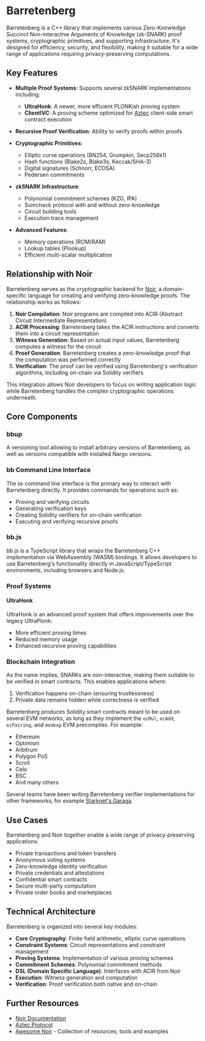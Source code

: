 # Barretenberg

Barretenberg is a C++ library that implements various Zero-Knowledge Succinct Non-interactive Arguments of Knowledge (zk-SNARK) proof systems, cryptographic primitives, and supporting infrastructure. It's designed for efficiency, security, and flexibility, making it suitable for a wide range of applications requiring privacy-preserving computations.

## Key Features

- **Multiple Proof Systems**: Supports several zkSNARK implementations including:
  - **UltraHonk**: A newer, more efficient PLONKish proving system
  - **ClientIVC**: A proving scheme optimized for [Aztec](https://aztec.network) client-side smart contract execution

- **Recursive Proof Verification**: Ability to verify proofs within proofs

- **Cryptographic Primitives**:
  - Elliptic curve operations (BN254, Grumpkin, Secp256k1)
  - Hash functions (Blake2s, Blake3s, Keccak/SHA-3)
  - Digital signatures (Schnorr, ECDSA)
  - Pedersen commitments

- **zkSNARK Infrastructure**:
  - Polynomial commitment schemes (KZG, IPA)
  - Sumcheck protocol with and without zero-knowledge
  - Circuit building tools
  - Execution trace management

- **Advanced Features**:
  - Memory operations (ROM/RAM)
  - Lookup tables (Plookup)
  - Efficient multi-scalar multiplication

## Relationship with Noir

Barretenberg serves as the cryptographic backend for [Noir](https://noir-lang.org), a domain-specific language for creating and verifying zero-knowledge proofs. The relationship works as follows:

1. **Noir Compilation**: Noir programs are compiled into ACIR (Abstract Circuit Intermediate Representation)
2. **ACIR Processing**: Barretenberg takes the ACIR instructions and converts them into a circuit representation
3. **Witness Generation**: Based on actual input values, Barretenberg computes a witness for the circuit
4. **Proof Generation**: Barretenberg creates a zero-knowledge proof that the computation was performed correctly
5. **Verification**: The proof can be verified using Barretenberg's verification algorithms, including on-chain via Solidity verifiers

This integration allows Noir developers to focus on writing application logic while Barretenberg handles the complex cryptographic operations underneath.

## Core Components

### bbup

A versioning tool allowing to install arbitrary versions of Barretenberg, as well as versions compatible with installed Nargo versions.

### bb Command Line Interface

The `bb` command line interface is the primary way to interact with Barretenberg directly. It provides commands for operations such as:

- Proving and verifying circuits
- Generating verification keys
- Creating Solidity verifiers for on-chain verification
- Executing and verifying recursive proofs

### bb.js

bb.js is a TypeScript library that wraps the Barretenberg C++ implementation via WebAssembly (WASM) bindings. It allows developers to use Barretenberg's functionality directly in JavaScript/TypeScript environments, including browsers and Node.js.

### Proof Systems

#### UltraHonk

UltraHonk is an advanced proof system that offers improvements over the legacy UltraPlonk:

- More efficient proving times
- Reduced memory usage
- Enhanced recursive proving capabilities

### Blockchain Integration

As the name implies, SNARKs are non-interactive, making them suitable to be verified in smart contracts. This enables applications where:

1. Verification happens on-chain (ensuring trustlessness)
2. Private data remains hidden while correctness is verified

Barretenberg produces Solidity smart contracts meant to be used on several EVM networks, as long as they implement the `ecMul`, `ecAdd`, `ecPairing`, and `modexp` EVM precompiles. For example:

- Ethereum
- Optimism
- Arbitrum
- Polygon PoS
- Scroll
- Celo
- BSC
- And many others

Several teams have been writing Barretenberg verifier implementations for other frameworks, for example [Starknet's Garaga](https://garaga.gitbook.io/garaga/deploy-your-snark-verifier-on-starknet/noir).

## Use Cases

Barretenberg and Noir together enable a wide range of privacy-preserving applications:

- Private transactions and token transfers
- Anonymous voting systems
- Zero-knowledge identity verification
- Private credentials and attestations
- Confidential smart contracts
- Secure multi-party computation
- Private order books and marketplaces

## Technical Architecture

Barretenberg is organized into several key modules:

- **Core Cryptography**: Finite field arithmetic, elliptic curve operations
- **Constraint Systems**: Circuit representations and constraint management
- **Proving Systems**: Implementation of various proving schemes
- **Commitment Schemes**: Polynomial commitment methods
- **DSL (Domain Specific Language)**: Interfaces with ACIR from Noir
- **Execution**: Witness generation and computation
- **Verification**: Proof verification both native and on-chain

## Further Resources

- [Noir Documentation](https://noir-lang.org/docs)
- [Aztec Protocol](https://aztec.network/)
- [Awesome Noir](https://github.com/noir-lang/awesome-noir) - Collection of resources, tools and examples
